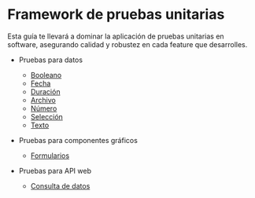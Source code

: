 # Framework de pruebas unitarias

Esta guía te llevará a dominar la aplicación de pruebas unitarias en software, asegurando calidad y robustez en cada feature que desarrolles.

- Pruebas para datos
    - [Booleano](./docs/data/boolean.md)
    - [Fecha](./docs/data/date.md)
    - [Duración](./docs/data/duration.md)
    - [Archivo](./docs/data/file.md)
    - [Número](./docs/data/number.md)
    - [Selección](./docs/data/selection.md)
    - [Texto](./docs/data/text.md)

- Pruebas para componentes gráficos
    - [Formularios](./docs/gui/form.md)

- Pruebas para API web
    - [Consulta de datos](./docs/api/rest-query.md)
